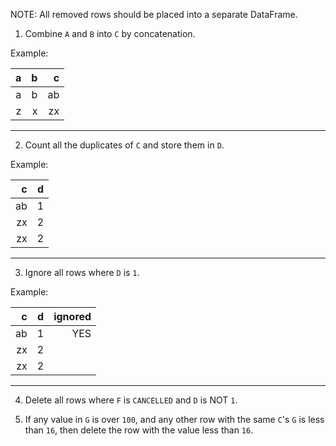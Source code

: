 NOTE: All removed rows should be placed into a separate DataFrame.

1.  Combine `A` and `B` into `C` by concatenation.

  Example:
  
|   a   |   b   |   c   |
| -----:| -----:| -----:|
|   a   |   b   |  ab   |
|   z   |   x   |  zx   |
-------------------------
  
2.  Count all the duplicates of `C` and store them in `D`.

Example:
  
|   c   |   d   |
| -----:| -----:|
|  ab   |   1   |
|  zx   |   2   |
|  zx   |   2   |
-----------------

3. Ignore all rows where `D` is `1`.

Example:

|   c   |   d   | ignored |
| -----:| -----:| -------:|
|  ab   |   1   |  YES    |
|  zx   |   2   |         |
|  zx   |   2   |         |
---------------------------

4.  Delete all rows where `F` is `CANCELLED` and `D` is NOT `1`.

5.  If any value in `G` is over `100`, and any other row with the same `C`'s `G`
 is less than `16`, then delete the row with the value less than `16`.
 

